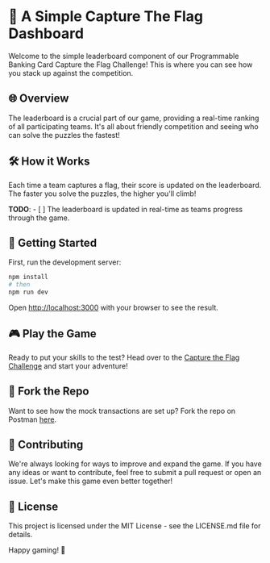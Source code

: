 #  🚩 A Simple Capture The Flag Dashboard

Welcome to the simple leaderboard component of our Programmable Banking Card Capture the Flag Challenge! This is where you can see how you stack up against the competition.

## 🌐 Overview
The leaderboard is a crucial part of our game, providing a real-time ranking of all participating teams. It's all about friendly competition and seeing who can solve the puzzles the fastest!

## 🛠️ How it Works
Each time a team captures a flag, their score is updated on the leaderboard. The faster you solve the puzzles, the higher you'll climb!

**TODO**: - [ ] The leaderboard is updated in real-time as teams progress through the game. 

## 🚀 Getting Started

First, run the development server:

```bash
npm install
# then
npm run dev
```

Open [http://localhost:3000](http://localhost:3000) with your browser to see the result.

## 🎮 Play the Game

Ready to put your skills to the test? Head over to the [Capture the Flag Challenge](https://coda.io/@programmble-banking/capture-the-flag-challenge-team) and start your adventure!

## 🍴 Fork the Repo

Want to see how the mock transactions are set up? Fork the repo on Postman [here](https://www.postman.com/investec-open-api/workspace/team-workspace/collection/27630431-eb1d0bdf-da73-4b08-b3b0-dd01319c3aed?action=share&creator=26868804).

## 🤝 Contributing

We're always looking for ways to improve and expand the game. If you have any ideas or want to contribute, feel free to submit a pull request or open an issue. Let's make this game even better together!

## 📝 License
This project is licensed under the MIT License - see the LICENSE.md file for details.

Happy gaming! 🎉
